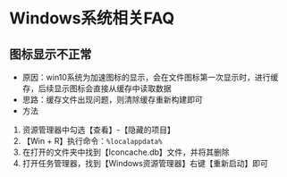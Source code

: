 # Windows系统相关FAQ

## 图标显示不正常

- 原因：win10系统为加速图标的显示，会在文件图标第一次显示时，进行缓存，后续显示图标会直接从缓存中读取数据
- 思路：缓存文件出现问题，则清除缓存重新构建即可
- 方法

1. 资源管理器中勾选【查看】-【隐藏的项目】
2. 【Win + R】执行命令：`%localappdata%` 
3. 在打开的文件夹中找到【Iconcache.db】文件，并将其删除
4. 打开任务管理器，找到【Windows资源管理器】右键【重新启动】即可
